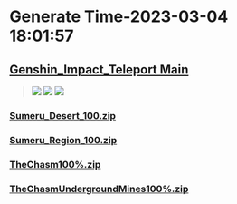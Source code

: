 # Generate Time-2023-03-04 18:01:57

## [Genshin_Impact_Teleport Main](https://github.com/Sam5440/Genshin_Impact_Teleport)

>![](https://komarev.com/ghpvc/?username=done439)
>![](https://komarev.com/ghpvc/?username=done438)
>![](https://komarev.com/ghpvc/?username=done437)

### [Sumeru_Desert_100.zip](https://raw.githubusercontent.com/Sam5440/Genshin_Impact_Teleport/download/ManualCollectPoint/ExploreTo100/Sumeru_Desert_100.zip)

### [Sumeru_Region_100.zip](https://raw.githubusercontent.com/Sam5440/Genshin_Impact_Teleport/download/ManualCollectPoint/ExploreTo100/Sumeru_Region_100.zip)

### [TheChasm100%.zip](https://raw.githubusercontent.com/Sam5440/Genshin_Impact_Teleport/download/ManualCollectPoint/ExploreTo100/TheChasm100%25.zip)

### [TheChasmUndergroundMines100%.zip](https://raw.githubusercontent.com/Sam5440/Genshin_Impact_Teleport/download/ManualCollectPoint/ExploreTo100/TheChasmUndergroundMines100%25.zip)

